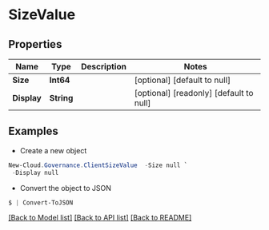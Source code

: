 # SizeValue
## Properties

Name | Type | Description | Notes
------------ | ------------- | ------------- | -------------
**Size** | **Int64** |  | [optional] [default to null]
**Display** | **String** |  | [optional] [readonly] [default to null]

## Examples

- Create a new object
```powershell
New-Cloud.Governance.ClientSizeValue  -Size null `
 -Display null
```

- Convert the object to JSON
```powershell
$ | Convert-ToJSON
```


[[Back to Model list]](../README.md#documentation-for-models) [[Back to API list]](../README.md#documentation-for-api-endpoints) [[Back to README]](../README.md)

